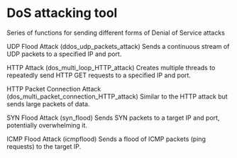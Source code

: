 # DoS attacking tool
Series of functions for sending different forms of Denial of Service attacks

UDP Flood Attack (ddos_udp_packets_attack)
Sends a continuous stream of UDP packets to a specified IP and port.

HTTP Attack (dos_multi_loop_HTTP_attack)
Creates multiple threads to repeatedly send HTTP GET requests to a specified IP and port.

HTTP Packet Connection Attack (dos_multi_packet_connection_HTTP_attack)
Similar to the HTTP attack but sends large packets of data.

SYN Flood Attack (syn_flood)
Sends SYN packets to a target IP and port, potentially overwhelming it.

ICMP Flood Attack (icmpflood)
Sends a flood of ICMP packets (ping requests) to the target IP.
